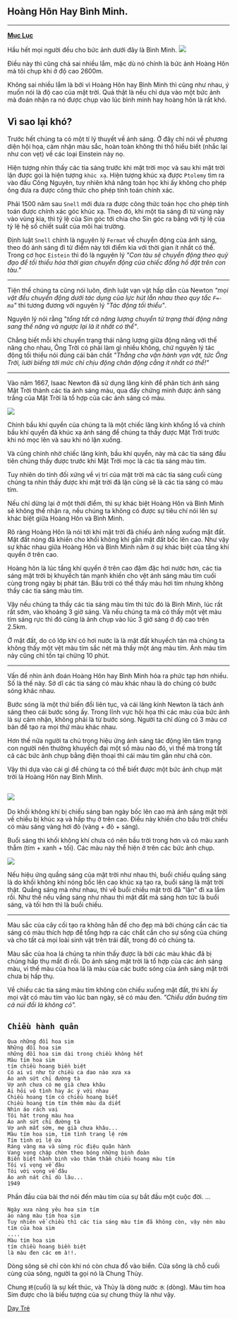 Hoàng Hôn Hay Bình Minh.
---
---
[**Mục Lục**](../README.md)

Hầu hết mọi người đều cho bức ảnh dưới đây là Bình Minh.
![](./../images/hoanghon.png)

Điều này thì cũng chả sai nhiều lắm, mặc dù nó chính là bức ảnh Hoàng Hôn mà tôi chụp khi ở độ cao 2600m.

Không sai nhiều lắm là bởi vì Hoàng Hôn hay Bình Minh thì cũng như nhau, ý muốn nói là độ cao của mặt trời. Quả thật là nếu chỉ dựa vào một bức ảnh mà đoán nhận ra nó được chụp vào lúc  bình minh hay hoàng hôn là rất khó.

## **Vì sao lại khó?**

Trước hết chúng ta có một tí lý thuyết về ánh sáng. Ở đây chỉ nói về phương diện hội họa, cảm nhận màu sắc, hoàn toàn không thi thố hiểu biết (nhắc lại như con vẹt) về các loại Einstein này nọ.

Hiện tượng nhìn thấy các tia sáng trước khi mặt trời mọc và sau khi mặt trời lặn được gọi là hiện tượng `khúc xạ`. Hiện tượng khúc xạ được `Ptolemy` tìm ra vào đầu Công Nguyên, tuy nhiên khả năng toán học khi ấy không cho phép ông đưa ra được công thức cho phép tính toán chính xác.

Phải 1500 năm sau `Snell` mới đưa ra được công thức toán học cho phép tính toán được chính xác góc khúc xạ. Theo đó, khi một tia sáng đi từ vùng này vào vùng kia, thì tỷ lệ của Sin góc tới chia cho Sin góc ra bằng với tỷ lệ của tỷ lệ hệ số chiết suất của môi hai trường.

Định luật `Snell` chính là nguyên lý `Fermat` về chuyển động của ánh sáng, theo đó ánh sáng đi từ điểm này tới điểm kia với thời gian ít nhất có thể. Trong cơ học `Eistein` thì đó là nguyên lý *"Con tàu sẽ chuyển động theo quỹ đạo để tối thiểu hóa thời gian chuyển động của chiếc đồng hồ đặt trên con tàu."*

---
Tiện thể chúng ta cũng nói luôn, định luật vạn vật hấp dẫn của Newton *"mọi vật đều chuyển động dưới tác dụng của lực hút lẫn nhau theo quy tắc `F=-ma`"* thì tương đương với nguyên lý *"Tác động tối thiểu"*.

Nguyên lý nói rằng "*tổng tất cả năng lượng chuyển từ trạng thái động năng sang thế năng và ngược lại là ít nhất có thể"*.

Chẳng biết mỗi khi chuyển trạng thái năng lượng giữa động năng với thế năng cho nhau, Ông Trời có phải làm gì nhiều không, chứ nguyên lý tác động tối thiểu nói đúng cái bản chất *"Thằng cha vận hành vạn vật, tức Ông Trời, lười biếng tới mức chỉ chịu động chân động cẳng ít nhất có thể!"*

---
Vào năm 1667, Isaac Newton đã sử dụng lăng kính để phân tích ánh sáng Mặt Trời thành các tia ánh sáng màu, qua đấy chứng minh được ánh sáng trắng của Mặt Trời là tổ hợp của các ánh sáng có màu.

![](./../images/lang-king.png)

Chính bầu khí quyển của chúng ta là một chiếc lăng kính khổng lồ và chính bầu khí quyển đã khúc xạ ánh sáng để chúng ta thấy được Mặt Trời trước khi nó mọc lên và sau khi nó lặn xuống.

Và cũng chính nhờ chiếc lăng kính, bầu khí quyển, này mà các tia sáng đầu tiên chúng thấy được trước khi Mặt Trời mọc là các tia sáng màu tím.

Tuy nhiên do tính đối xứng về vị trí của mặt trời mà các tia sáng cuối cùng chúng ta nhìn thấy được khi mặt trời đã lặn cũng sẽ là các tia sáng có màu tím.

Nếu chỉ dừng lại ở một thời điểm, thì sự khác biệt Hoàng Hôn và Bình Minh sẽ không thể nhận ra, nếu chúng ta không có được sự tiêu chí nói lên sự khác biệt giữa Hoàng Hôn và Bình Minh.

Rõ ràng Hoàng Hôn là nói tới khi mặt trời đã chiếu ánh nắng xuống mặt đất. Mặt đất nóng đã khiến cho khối không khí gần mặt đất bốc lên cao. Như vậy sự khác nhau giữa Hoàng Hôn và Bình Minh nằm ở sự khác biệt của tầng khí quyền ở trên cao.

Hoàng hôn là lúc tầng khí quyển ở trên cao đậm đặc hơi nước hơn, các tia sáng mặt trời bị khuyếch tán mạnh khiến cho vệt ánh sáng màu tím cuối cùng trong ngày bị phát tán. Bầu trời có thể thấy màu hơi tím nhưng không thấy các tia sáng màu tím.

Vậy nếu chúng ta thấy các tia sáng màu tím thì tức đó là Bình Minh, lúc rất rất sớm, vào khoảng 3 giờ sáng. Và nếu chúng ta mà có thấy một vệt màu tím sáng rực thì đó cũng là ảnh chụp vào lúc 3 giờ sáng ở độ cao trên 2.5km.

Ở mặt đất, do có lớp khí có hơi nước là là mặt đất khuyếch tán mà chúng ta không thấy một vệt màu tím sắc nét mà thấy một áng màu tím. Ánh màu tím này cũng chỉ tồn tại chừng 10 phút.

---
Vấn đề nhìn ảnh đoán Hoàng Hôn hay Bình Minh hóa ra phức tạp hơn nhiều. Số là thế này. Sở dĩ các tia sáng có màu khác nhau là do chúng có bước sóng khác nhau.

Bước sóng là một thứ biến đổi liên tục, và cái lăng kính Newton là tách ánh sáng theo cái bước sóng ấy. Trong lĩnh vực hội họa thì các màu của bức ảnh là sự cảm nhận, không phải là từ bước sóng. Người ta chỉ dùng có 3 màu cơ bản để tạo ra mọi thứ màu khác nhau.

Hơn thế nữa người ta chú trọng hiệu ứng ánh sáng tác động lên tâm trạng con người nên thường khuyếch đại một số màu nào đó, vì thế mà trong tất cả các bức ảnh chụp bằng điện thoại thì cái màu tím gần như chả còn.

Vậy thì dựa vào cái gì để chúng ta có thể biết được một bức ảnh chụp mặt trời là Hoàng Hôn nay Bình Minh.

![](./../images/hoang-hon-tren-bien.png)
---
Do khối không khí bị chiếu sáng ban ngày bốc lên cao mà ánh sáng mặt trời về chiều bị khúc xạ và hấp thụ ở trên cao. Điều này khiến cho bầu trời chiều có màu sáng vàng hơi đỏ (vàng + đỏ + sáng).

Buổi sáng thì khối không khí chưa có nên bầu trời trong hơn và có màu xanh thẫm (tím + xanh + tối). Các màu này thể hiện ở trên các bức ảnh chụp.

![](./../images/binh-minh.png)

Nếu hiệu ứng quầng sáng của mặt trời như nhau thì, buổi chiều quầng sáng là do khối không khí nóng bốc lên cao khúc xạ tạo ra, buổi sáng là mặt trời thật. Quầng sáng mà như nhau, thì về buổi chiều mặt trời đã "lặn" đi xa lắm rồi. Như thế nếu vầng sáng như nhau thì mặt đất mà sáng hơn tức là buổi sáng, và tối hơn thì là buổi chiều.

---
Màu sắc của cây cối tạo ra không hẳn để cho đẹp mà bởi chúng cần các tia sáng có màu thích hợp để tổng hợp ra các chất cần cho sự sống của chúng và cho tất cả mọi loài sinh vật trên trái đất, trong đó có chúng ta.

Màu sắc của hoa lá chúng ta nhìn thấy được là bởi các màu khác đã bị chúng hấp thụ mất đi rồi. Do ánh sáng mặt trời là tổ hợp của các ánh sáng màu, vì thế màu của hoa lá là màu của các bước sóng của ánh sáng mặt trời chưa bị hấp thụ.

Về chiều các tia sáng màu tím không còn chiếu xuống mặt đất, thì khi ấy mọi vật có màu tím vào lúc ban ngày, sẽ có màu đen. *"Chiều dần buông tím cả núi đồi là không có".*

## `Chiều hành quân`
```
Qua những đồi hoa sim
Những đồi hoa sim
những đồi hoa sim dài trong chiều không hết
Màu tím hoa sim
tím chiều hoang biền biệt
Có ai ví như từ chiều ca dao nào xưa xa
Áo anh sứt chỉ đường tà
Vợ anh chưa có mẹ già chưa khâu
Ai hỏi vô tình hay ác ý với nhau
Chiều hoang tím có chiều hoang biết
Chiều hoang tím tím thêm màu da diết
Nhìn áo rách vai
Tôi hát trong màu hoa
Áo anh sứt chỉ đường tà
Vợ anh mất sớm, mẹ già chưa khâu...
Màu tím hoa sim, tím tình trang lệ rớm
Tím tình ơi lệ ứa
Ráng vàng ma và sừng rúc điệu quân hành
Vang vọng chập chờn theo bóng những binh đoàn
Biền biệt hành binh vào thăm thẳm chiều hoang màu tím
Tôi ví vọng về đâu
Tôi với vọng về đâu
Áo anh nát chỉ dù lâu...
1949
```

Phần đầu của bài thơ nói đến màu tím của sự bắt đầu một cuộc đời.
...

```
Ngày xưa nàng yêu hoa sim tím
áo nàng màu tím hoa sim
Tuy nhiên về chiều thì các tia sáng màu tím đã không còn, vậy nên màu tím của hoa sim
....
Màu tím hoa sim
tím chiều hoang biền biệt
là màu đen các em à!!.
```
Dòng sông sẽ chỉ còn khi nó còn chưa đổ vào biển. Cửa sông là chỗ cuối cùng của sông, người ta gọi nó là Chung Thủy.

Chung `終`(cuối) là sự kết thúc, và Thủy là dòng nước `水` (dòng). Màu tím hoa Sim được cho là biểu tượng của sự chung thủy là như vậy.

[Dạy Trẻ](dt.md)